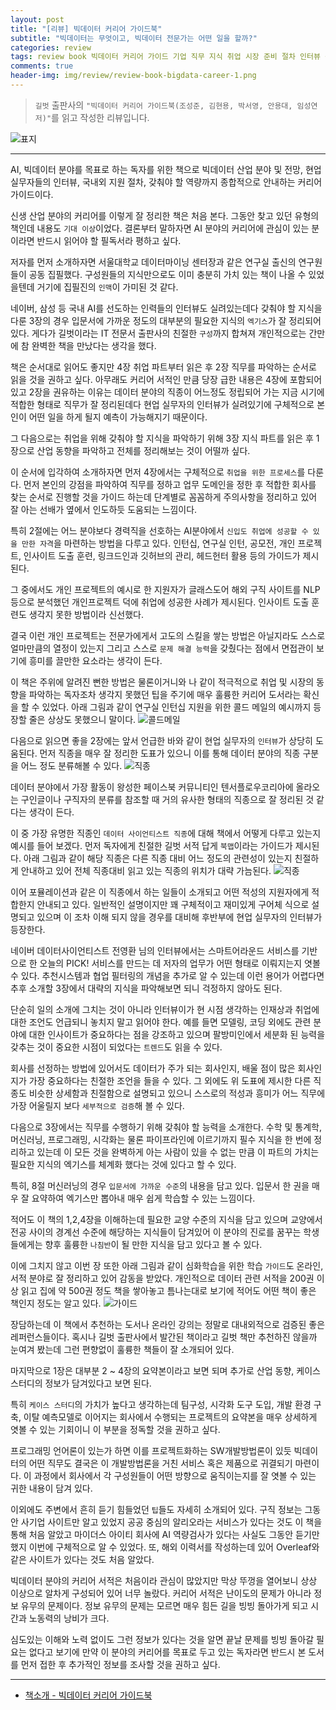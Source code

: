 ```yaml
---  
layout: post  
title: "[리뷰] 빅데이터 커리어 가이드북"  
subtitle: "빅데이터는 무엇이고, 빅데이터 전문가는 어떤 일을 할까?"  
categories: review  
tags: review book 빅데이터 커리어 가이드 기업 직무 지식 취업 시장 준비 절차 인터뷰 산업전망     
comments: true  
header-img: img/review/review-book-bigdata-career-1.png
---  
```

  
> `길벗` 출판사의 `"빅데이터 커리어 가이드북(조성준, 김현용, 박서영, 안용대, 임성연 저)"`를 읽고 작성한 리뷰입니다.  

![표지](https://telegeam.github.io/assets/img/review/review-book-bigdata-career-1.png)  

---

AI, 빅데이터 분야를 목표로 하는 독자를 위한 책으로 빅데이터 산업 분야 및 전망, 현업 실무자들의 인터뷰, 국내외 지원 절차, 갖춰야 할 역량까지 종합적으로 안내하는 커리어 가이드이다.

신생 산업 분야의 커리어를 이렇게 잘 정리한 책은 처음 본다. 그동안 찾고 있던 유형의 책인데 내용도 `기대 이상`이었다. 결론부터 말하자면 AI 분야의 커리어에 관심이 있는 분이라면 반드시 읽어야 할 필독서라 평하고 싶다. 

저자를 먼저 소개하자면 서울대학교 데이터마이닝 센터장과 같은 연구실 출신의 연구원들이 공동 집필했다. 구성원들의 지식만으로도 이미 충분히 가치 있는 책이 나올 수 있었을텐데 거기에 집필진의 `인맥`이 가미된 것 같다. 

네이버, 삼성 등 국내 AI를 선도하는 인력들의 인터뷰도 실려있는데다 갖춰야 할 지식을 다룬 3장의 경우 입문서에 가까운 정도의 대부분의 필요한 지식의 `엑기스`가 잘 정리되어 있다. 게다가 길벗이라는 IT 전문서 출판사의 친절한 `구성`까지 합쳐져 개인적으로는 간만에 참 완벽한 책을 만났다는 생각을 했다.

책은 순서대로 읽어도 좋지만 4장 취업 파트부터 읽은 후 2장 직무를 파악하는 순서로 읽을 것을 권하고 싶다. 아무래도 커리어 서적인 만큼 당장 급한 내용은 4장에 포함되어 있고 2장을 권유하는 이유는 데이터 분야의 직종이 어느정도 정립되어 가는 지금 시기에 적합한 형태로 직무가 잘 정리된데다 현업 실무자의 인터뷰가 실려있기에 구체적으로 본인이 어떤 일을 하게 될지 예측이 가능해지기 때문이다.

그 다음으로는 취업을 위해 갖춰야 할 지식을 파악하기 위해 3장 지식 파트를 읽은 후 1장으로 산업 동향을 파악하고 전체를 정리해보는 것이 어떨까 싶다. 

이 순서에 입각하여 소개하자면 먼저 4장에서는 구체적으로 `취업을 위한 프로세스`를 다룬다. 먼저 본인의 강점을 파악하여 직무를 정하고 업무 도메인을 정한 후 적합한 회사를 찾는 순서로 진행할 것을 가이드 하는데 단계별로 꼼꼼하게 주의사항을 정리하고 있어 잘 아는 선배가 옆에서 인도하듯 도움되는 느낌이다.

특히 2절에는 어느 분야보다 경력직을 선호하는 AI분야에서 `신입도 취업에 성공할 수 있을 만한 자격`을 마련하는 방법을 다루고 있다. 인턴십, 연구실 인턴, 공모전, 개인 프로젝트, 인사이트 도출 훈련, 링크드인과 깃허브의 관리, 헤드헌터 활용 등의 가이드가 제시된다.

그 중에서도 개인 프로젝트의 예시로 한 지원자가 글래스도어 해외 구직 사이트를 NLP 등으로 분석했던 개인프로젝트 덕에 취업에 성공한 사례가 제시된다. 인사이트 도출 훈련도 생각지 못한 방법이라 신선했다. 

결국 이런 개인 프로젝트는 전문가에게서 고도의 스킬을 쌓는 방법은 아닐지라도 스스로 얼마만큼의 열정이 있는지 그리고 스스로 `문제 해결 능력`을 갖췄다는 점에서 면접관이 보기에 흥미를 끌만한 요소라는 생각이 든다. 

이 책은 주위에 알려진 뻔한 방법은 물론이거니와 나 같이 적극적으로 취업 및 시장의 동향을 파악하는 독자조차 생각지 못했던 팁을 주기에 매우 훌륭한 커리어 도서라는 확신을 할 수 있었다. 아래 그림과 같이 연구실 인턴십 지원을 위한 콜드 메일의 예시까지 등장할 줄은 상상도 못했으니 말이다.
![콜드메일](https://telegeam.github.io/assets/img/review/review-book-bigdata-career-5.png)  

다음으로 읽으면 좋을 2장에는 앞서 언급한 바와 같이 현업 실무자의 `인터뷰`가 상당히 도움된다. 먼저 직종을 매우 잘 정리한 도표가 있으니 이를 통해 데이터 분야의 직종 구분을 어느 정도 분류해볼 수 있다. 
![직종](https://telegeam.github.io/assets/img/review/review-book-bigdata-career-2.png)  

데이터 분야에서 가장 활동이 왕성한 페이스북 커뮤니티인 텐서플로우코리아에 올라오는 구인글이나 구직자의 분류를 참조할 때 거의 유사한 형태의 직종으로 잘 정리된 것 같다는 생각이 든다. 

이 중 가장 유명한 직종인 `데이터 사이언티스트 직종`에 대해 책에서 어떻게 다루고 있는지 예시를 들어 보겠다. 먼저 독자에게 친절한 길벗 서적 답게 `북맵`이라는 가이드가 제시된다. 아래 그림과 같이 해당 직종은 다른 직종 대비 어느 정도의 관련성이 있는지 친절하게 안내하고 있어 전체 직종대비 읽고 있는 직종의 위치가 대략 가늠된다.
![직종](https://telegeam.github.io/assets/img/review/review-book-bigdata-career-3.png)  

이어 포뮬레이션과 같은 이 직종에서 하는 일들이 소개되고 어떤 적성의 지원자에게 적합한지 안내되고 있다. 일반적인 설명이지만 꽤 구체적이고 재미있게 구어체 식으로 설명되고 있으며 이 조차 이해 되지 않을 경우를 대비해 후반부에 현업 실무자의 인터뷰가 등장한다. 

네이버 데이터사이언티스트 전영환 님의 인터뷰에서는 스마트어라운드 서비스를 기반으로 한 오늘의 PICK! 서비스를 만드는 데 저자의 업무가 어떤 형태로 이뤄지는지 엿볼 수 있다. 추천시스템과 협업 필터링의 개념을 추가로 알 수 있는데 이런 용어가 어렵다면 추후 소개할 3장에서 대략의 지식을 파악해보면 되니 걱정하지 않아도 된다. 

단순히 일의 소개에 그치는 것이 아니라 인터뷰이가 현 시점 생각하는 인재상과 취업에 대한 조언도 언급되니 놓치지 말고 읽어야 한다. 예를 들면 모델링, 코딩 외에도 관련 분야에 대한 인사이트가 중요하다는 점을 강조하고 있으며 팔방미인에서 세분화 된 능력을 갖추는 것이 중요한 시점이 되었다는 `트렌드`도 읽을 수 있다. 

회사를 선정하는 방법에 있어서도 데이터가 주가 되는 회사인지, 배울 점이 많은 회사인지가 가장 중요하다는 친절한 조언을 들을 수 있다. 그 외에도 위 도표에 제시한 다른 직종도 비슷한 상세함과 친절함으로 설명되고 있으니 스스로의 적성과 흥미가 어느 직무에 가장 어울릴지 보다 `세부적으로 검증`해 볼 수 있다.

다음으로 3장에서는 직무를 수행하기 위해 갖춰야 할 능력을 소개한다. 수학 및 통계학, 머신러닝, 프로그래밍, 시각화는 물론 파이프라인에 이르기까지 필수 지식을 한 번에 정리하고 있는데 이 모든 것을 완벽하게 아는 사람이 있을 수 없는 만큼 이 파트의 가치는 필요한 지식의 엑기스를 체계화 했다는 것에 있다고 할 수 있다.

특히, 8절 머신러닝의 경우 `입문서에 가까운 수준`의 내용을 담고 있다. 입문서 한 권을 매우 잘 요약하여 엑기스만 뽑아내 매우 쉽게 학습할 수 있는 느낌이다. 

적어도 이 책의 1,2,4장을 이해하는데 필요한 교양 수준의 지식을 담고 있으며 교양에서 전공 사이의 경계선 수준에 해당하는 지식들이 담겨있어 이 분야의 진로를 꿈꾸는 학생들에게는 향후 훌륭한 `나침반`이 될 만한 지식을 담고 있다고 볼 수 있다. 

이에 그치지 않고 이번 장 또한 아래 그림과 같이 심화학습을 위한 학습 `가이드`도 온라인, 서적 분야로 잘 정리하고 있어 감동을 받았다. 개인적으로 데이터 관련 서적을 200권 이상 읽고 집에 약 500권 정도 책을 쌓아놓고 틈나는대로 보기에 적어도 어떤 책이 좋은 책인지 정도는 알고 있다. 
![가이드](https://telegeam.github.io/assets/img/review/review-book-bigdata-career-4.png)  

장담하는데 이 책에서 추천하는 도서나 온라인 강의는 정말로 대내외적으로 검증된 좋은 레퍼런스들이다. 혹시나 길벗 출판사에서 발간된 책이라고 길벗 책만 추천하진 않을까 눈여겨 봤는데 그런 편향없이 훌륭한 책들이 잘 소개되어 있다. 

마지막으로 1장은 대부분 2 ~ 4장의 요약본이라고 보면 되며 추가로 산업 동향, 케이스 스터디의 정보가 담겨있다고 보면 된다. 

특히 `케이스 스터디`의 가치가 높다고 생각하는데 팀구성, 시각화 도구 도입, 개발 환경 구축, 이탈 예측모델로 이어지는 회사에서 수행되는 프로젝트의 요약본을 매우 상세하게 엿볼 수 있는 기회이니 이 부분을 정독할 것을 권하고 싶다. 

프로그래밍 언어론이 있는가 하면 이를 프로젝트화하는 SW개발방법론이 있듯 빅데이터의 어떤 직무도 결국은 이 개발방법론을 거친 서비스 혹은 제품으로 귀결되기 마련이다. 이 과정에서 회사에서 각 구성원들이 어떤 방향으로 움직이는지를 잘 엿볼 수 있는 귀한 내용이 담겨 있다. 

이외에도 주변에서 흔히 듣기 힘들었던 `팁`들도 자세히 소개되어 있다. 구직 정보는 그동안 사기업 사이트만 알고 있었지 공공 중심의 알리오라는 서비스가 있다는 것도 이 책을 통해 처음 알았고 마이더스 아이티 회사에 AI 역량검사가 있다는 사실도 그동안 듣기만 했지 이번에 구체적으로 알 수 있었다. 또, 해외 이력서를 작성하는데 있어 Overleaf와 같은 사이트가 있다는 것도 처음 알았다.

빅데이터 분야의 커리어 서적은 처음이라 관심이 많았지만 막상 뚜껑을 열어보니 상상 이상으로 알차게 구성되어 있어 너무 놀랐다. 커리어 서적은 난이도의 문제가 아니라 정보 유무의 문제이다. 정보 유무의 문제는 모르면 매우 힘든 길을 빙빙 돌아가게 되고 시간과 노동력의 낭비가 크다. 

심도있는 이해와 노력 없이도 그런 정보가 있다는 것을 알면 끝날 문제를 빙빙 돌아갈 필요는 없다고 보기에 만약 이 분야의 커리어를 목표로 두고 있는 독자라면 반드시 본 도서를 먼저 접한 후 추가적인 정보를 조사할 것을 권하고 싶다. 

---

* [책소개 - 빅데이터 커리어 가이드북](http://www.yes24.com/Product/Goods/105106817)


